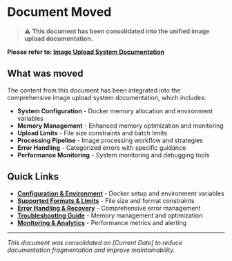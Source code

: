 # Document Moved

> **⚠️ This document has been consolidated into the unified image upload documentation.**

**Please refer to: [Image Upload System Documentation](./IMAGE_UPLOAD_SYSTEM.md)**

## What was moved

The content from this document has been integrated into the comprehensive image upload system documentation, which includes:

- **System Configuration** - Docker memory allocation and environment variables
- **Memory Management** - Enhanced memory optimization and monitoring
- **Upload Limits** - File size constraints and batch limits
- **Processing Pipeline** - Image processing workflow and strategies
- **Error Handling** - Categorized errors with specific guidance
- **Performance Monitoring** - System monitoring and debugging tools

## Quick Links

- **[Configuration & Environment](./IMAGE_UPLOAD_SYSTEM.md#-configuration--environment)** - Docker setup and environment variables
- **[Supported Formats & Limits](./IMAGE_UPLOAD_SYSTEM.md#-supported-formats--limits)** - File size and format constraints
- **[Error Handling & Recovery](./IMAGE_UPLOAD_SYSTEM.md#-error-handling--recovery)** - Comprehensive error management
- **[Troubleshooting Guide](./IMAGE_UPLOAD_SYSTEM.md#-troubleshooting-guide)** - Memory management and optimization
- **[Monitoring & Analytics](./IMAGE_UPLOAD_SYSTEM.md#-monitoring--analytics)** - Performance metrics and alerting

---

*This document was consolidated on [Current Date] to reduce documentation fragmentation and improve maintainability.*

